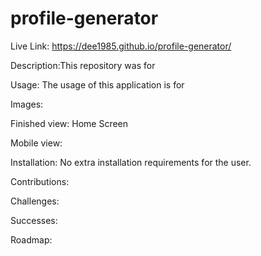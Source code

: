 # profile-generator

Live Link: https://dee1985.github.io/profile-generator/


Description:This repository was for 

Usage: The usage of this application is for 

Images: 



Finished view: Home Screen

Mobile view: 

Installation: No extra installation requirements for the user.

Contributions: 

Challenges: 

Successes: 

Roadmap: 